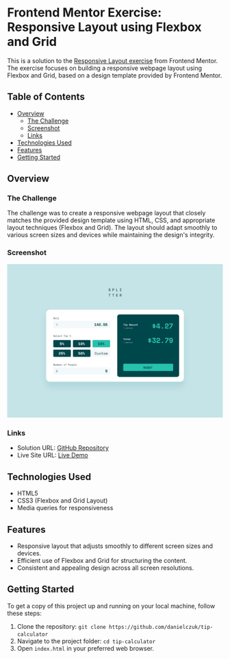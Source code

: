 # Frontend Mentor Exercise: Responsive Layout using Flexbox and Grid

This is a solution to the [Responsive Layout exercise](https://www.frontendmentor.io/challenges/tip-calculator-app-ugJNGbJUX) from Frontend Mentor. The exercise focuses on building a responsive webpage layout using Flexbox and Grid, based on a design template provided by Frontend Mentor.

## Table of Contents

- [Overview](#overview)
  - [The Challenge](#the-challenge)
  - [Screenshot](#screenshot)
  - [Links](#links)
- [Technologies Used](#technologies-used)
- [Features](#features)
- [Getting Started](#getting-started)


## Overview

### The Challenge

The challenge was to create a responsive webpage layout that closely matches the provided design template using HTML, CSS, and appropriate layout techniques (Flexbox and Grid). The layout should adapt smoothly to various screen sizes and devices while maintaining the design's integrity.

### Screenshot

![Responsive Layout Screenshot](./design/desktop-design-completed.jpg)

### Links

- Solution URL: [GitHub Repository](https://github.com/danielczuk/tip-calculator)
- Live Site URL: [Live Demo](https://danielczuk.github.io/tip-calculator)

## Technologies Used

- HTML5
- CSS3 (Flexbox and Grid Layout)
- Media queries for responsiveness

## Features

- Responsive layout that adjusts smoothly to different screen sizes and devices.
- Efficient use of Flexbox and Grid for structuring the content.
- Consistent and appealing design across all screen resolutions.

## Getting Started

To get a copy of this project up and running on your local machine, follow these steps:

1. Clone the repository: `git clone https://github.com/danielczuk/tip-calculator`
2. Navigate to the project folder: `cd tip-calculator`
3. Open `index.html` in your preferred web browser.
